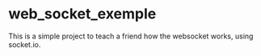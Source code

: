 # web_socket_exemple
This is a simple project to teach a friend how the websocket works, using socket.io.
